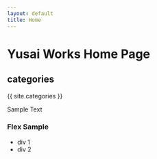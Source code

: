 ```yaml
---
layout: default
title: Home
---
```


Yusai Works Home Page
===

categories
---

{{ site.categories }}

<p id='id-sample' class='class-sample'>Sample Text</p>

### Flex Sample

<ul class='flex-parent'>
  <li class='flex-child'>div 1</li>
  <li class='flex-child'>div 2</li>
</ul>
